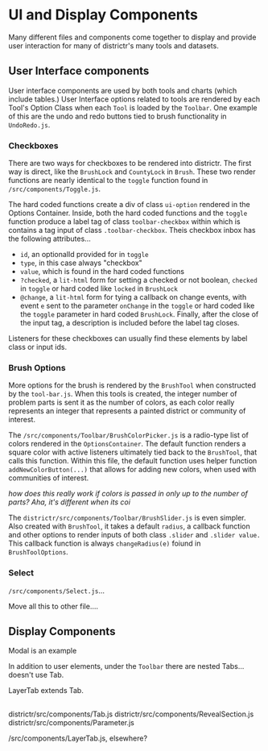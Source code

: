 # UI and Display Components

Many different files and components come together to display and
provide user interaction for many of districtr's many tools and
datasets. 


## User Interface components
User interface components are used by both tools and charts (which include tables.)
User Interface options related to tools are rendered by each Tool's Option Class
when each `Tool` is loaded by the `Toolbar`. One example of this are the undo 
and redo buttons tied to brush functionality in `UndoRedo.js`. 

### Checkboxes 

There are two ways for checkboxes to be rendered into districtr. The first way
is direct, like the `BrushLock` and `CountyLock` in `Brush`. These two render
functions are nearly identical to the `toggle` function found in `/src/components/Toggle.js`. 

The hard coded functions create a div of class `ui-option` rendered in the Options 
Container. Inside, both the hard coded functions and the `toggle` function
produce a label tag of class `toolbar-checkbox` within which is contains a tag
input of class `.toolbar-checkbox`. Theis checkbox inbox has the following attributes...
- `id`, an optionalId provided for in `toggle`
- `type`, in this case always "checkbox" 
- `value`, which is found in the hard coded functions
- `?checked`, a `lit-html` form for setting a checked or not boolean, `checked` in
`toggle` or hard coded like `locked` in `BrushLock`
- `@change`, a `lit-html` form for tying a callback on change events, with event `e`
sent to the parameter `onChange` in the `toggle` or hard coded like the `toggle` parameter
in hard coded `BrushLock`. 
Finally, after the close of the input tag, a description is included before the label
tag closes. 

Listeners for these checkboxes can usually find these elements by label class or input ids. 

### Brush Options

More options for the brush is rendered by the `BrushTool` when constructed by
the `tool-bar.js`. When this tools is created, the integer number of problem parts
is sent it as the number of colors, as each color really represents an integer
that represents a painted district or community of interest. 

The `/src/components/Toolbar/BrushColorPicker.js` is a radio-type list of colors
rendered in the `OptionsContainer`. The default function renders a square color 
with active listeners ultimately tied back to the `BrushTool`, that calls this
function. Within this file, the default function uses helper function `addNewColorButton(...)`
that allows for adding new colors, when used with communities of interest.

_how does this really work if colors is passed in only up to the number of parts? Aha,
it's different when its coi_

The `districtr/src/components/Toolbar/BrushSlider.js` is even simpler. Also created with
`BrushTool`, it takes a default `radius`, a callback function and other options to render
inputs of both class `.slider` and `.slider value.` This callback function is always
`changeRadius(e)` foiund in `BrushToolOptions`.

### Select 

`/src/components/Select.js`...







Move all this to other file....


## Display Components

Modal is an example

In addition to user elements, under the `Toolbar` there are nested 
Tabs... doesn't use Tab.

LayerTab extends Tab.

## 
districtr/src/components/Tab.js
districtr/src/components/RevealSection.js
districtr/src/components/Parameter.js

/src/components/LayerTab.js, elsewhere?
